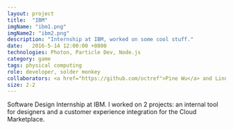 ```yaml
---
layout: project
title:  "IBM"
imgName: "ibm1.png"
imgName2: "ibm2.png"
description: "Internship at IBM, worked on some cool stuff."
date:   2016-5-14 12:00:00 +0800
technologies: Photon, Particle Dev, Node.js
category: game
tags: physical computing
role: developer, solder monkey
collaborators: <a href="https://github.com/octref">Pine Wu</a> and Linna Li
size: 2-2
---
```

Software Design Internship at IBM. I worked on 2 projects: an internal tool for designers and a customer experience integration for the Cloud Marketplace.

